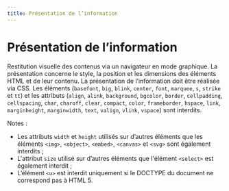 ```yaml
---
title: Présentation de l’information
---
```


# Présentation de l’information


Restitution visuelle des contenus via un navigateur en mode graphique. La présentation concerne le style, la position et les dimensions des éléments HTML et de leur contenu. La présentation de l’information doit être réalisée via CSS.
Les éléments (`basefont`, `big`, `blink`, `center`, `font`, `marquee`, `s`, `strike` et `tt`) et les attributs (`align`, `alink`, `background`, `bgcolor`, `border`, `cellpadding`, `cellspacing`, `char`, `charoff`, `clear`, `compact`, `color`, `frameborder`, `hspace`, `link`, `marginheight`, `marginwidth`, `text`, `valign`, `vlink`, `vspace`) sont interdits.

Notes :

- Les attributs `width` et `height` utilisés sur d’autres éléments que les éléments `<img>`, `<object>`, `<embed>`, `<canvas>` et `<svg>` sont également interdits ;
- L'attribut `size` utilisé sur d’autres éléments que l'élément `<select>` est également interdit ;
- L’élément `<u>` est interdit uniquement si le DOCTYPE du document ne correspond pas à HTML 5.
